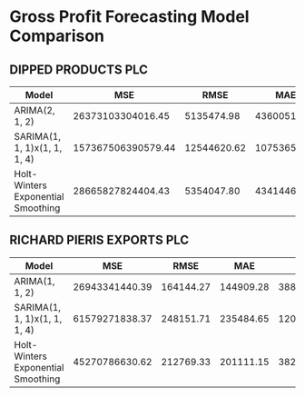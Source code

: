 # Gross Profit Forecasting Model Comparison

## DIPPED PRODUCTS PLC

| Model | MSE | RMSE | MAE | AIC | BIC |
|-------|-----|------|-----|-----|-----|
| ARIMA(2, 1, 2) | 26373103304016.45 | 5135474.98 | 4360051.30 | 516.3639270997903 | 519.9041781053014 |
| SARIMA(1, 1, 1)x(1, 1, 1, 4) | 157367506390579.44 | 12544620.62 | 10753656.07 | 177.00258625813996 | 175.04977582031046 |
| Holt-Winters Exponential Smoothing | 28665827824404.43 | 5354047.80 | 4341446.89 | 500.734550443373 | 506.91526022129125 |

## RICHARD PIERIS EXPORTS PLC

| Model | MSE | RMSE | MAE | AIC | BIC |
|-------|-----|------|-----|-----|-----|
| ARIMA(1, 1, 2) | 26943341440.39 | 164144.27 | 144909.28 | 388.70441661093554 | 391.26064592939656 |
| SARIMA(1, 1, 1)x(1, 1, 1, 4) | 61579271838.37 | 248151.71 | 235484.65 | 120.34567455651998 | 117.27714636211944 |
| Holt-Winters Exponential Smoothing | 45270786630.62 | 212769.33 | 201111.15 | 382.3118995978931 | 387.9763012067108 |

